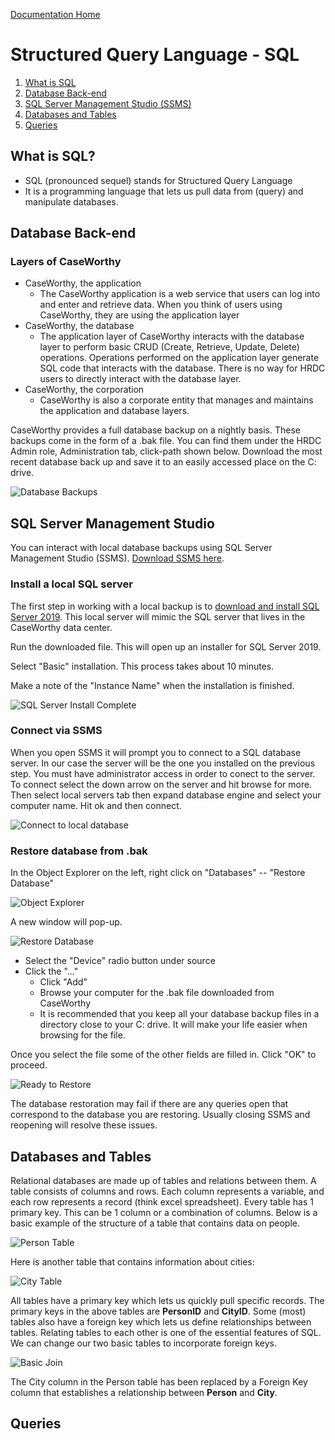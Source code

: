 [Documentation Home](../README.md)

# Structured Query Language - SQL

1. [What is SQL](#what-is-sql)
1. [Database Back-end](#database-back-end)
1. [SQL Server Management Studio (SSMS)](#sql-server-management-studio)
1. [Databases and Tables](#databases-and-tables)
1. [Queries](#queries)


## What is SQL?
- SQL (pronounced sequel) stands for Structured Query Language
- It is a programming language that lets us pull data from (query) and manipulate databases.

## Database Back-end

### Layers of CaseWorthy

- CaseWorthy, the application
  - The CaseWorthy application is a web service that users can log into and enter and retrieve data. When you think of users using CaseWorthy, they are using the application layer
- CaseWorthy, the database
  - The application layer of CaseWorthy interacts with the database layer to perform basic CRUD (Create, Retrieve, Update, Delete) operations. Operations performed on the application layer generate SQL code that interacts with the database. There is no way for HRDC users to directly interact with the database layer.
- CaseWorthy, the corporation
  - CaseWorthy is also a corporate entity that manages and maintains the application and database layers.

CaseWorthy provides a full database backup on a nightly basis. These backups come in the form of a .bak file. You can find them under the HRDC Admin role, Administration tab, click-path shown below. Download the most recent database back up and save it to an easily accessed place on the C: drive.

![Database Backups](../Images/databasebackups.png)


## SQL Server Management Studio

You can interact with local database backups using SQL Server Management Studio (SSMS). 
<a href="https://docs.microsoft.com/en-us/sql/ssms/download-sql-server-management-studio-ssms?view=sql-server-ver15" target="_blank">Download SSMS here</a>.

### Install a local SQL server

The first step in working with a local backup is to [download and install SQL Server 2019](https://go.microsoft.com/fwlink/?linkid=866662). This local server will mimic the SQL server that lives in the CaseWorthy data center.

Run the downloaded file. This will open up an installer for SQL Server 2019.

Select "Basic" installation. This process takes about 10 minutes.

Make a note of the "Instance Name" when the installation is finished.

![SQL Server Install Complete](../Images/sqlserverinstallcomplete.JPG)

 
### Connect via SSMS

When you open SSMS it will prompt you to connect to a SQL database server. In our case the server will be the one you installed on the previous step. You must have administrator access in order to conect to the server. To connect select the down arrow on the server and hit browse for more. Then select local servers tab then expand database engine and select your computer name. Hit ok and then connect.

![Connect to local database](../Images/connectssms.JPG)



### Restore database from .bak

In the Object Explorer on the left, right click on "Databases" -- "Restore Database"

![Object Explorer](../Images/objectexplorer.JPG)

A new window will pop-up. 

![Restore Database](../Images/restoredatabase.png)

- Select the "Device" radio button under source
- Click the "..."
  - Click "Add"
  - Browse your computer for the .bak file downloaded from CaseWorthy
  - It is recommended that you keep all your database backup files in a directory close to your C: drive. It will make your life easier when browsing for the file.
  
Once you select the file some of the other fields are filled in. Click "OK" to proceed.

![Ready to Restore](../Images/readytorestore.JPG)

The database restoration may fail if there are any queries open that correspond to the database you are restoring. Usually closing SSMS and reopening will resolve these issues.

## Databases and Tables

Relational databases are made up of tables and relations between them. A table consists of columns and rows. Each column represents a variable, and each row represents a record (think excel spreadsheet). Every table has 1 primary key. This can be 1 column or a combination of columns. Below is a basic example of the structure of a table that contains data on people.

![Person Table](../Images/basicsqltable.JPG)

Here is another table that contains information about cities:

![City Table](../Images/citytable.JPG)

All tables have a primary key which lets us quickly pull specific records. The primary keys in the above tables are **PersonID** and **CityID**. Some (most) tables also have a foreign key which lets us define relationships between tables. Relating tables to each other is one of the essential features of SQL. We can change our two basic tables to incorporate foreign keys.

![Basic Join](../Images/basicjoin.jpg)

The City column in the Person table has been replaced by a Foreign Key column that establishes a relationship between **Person** and **City**.

## Queries













